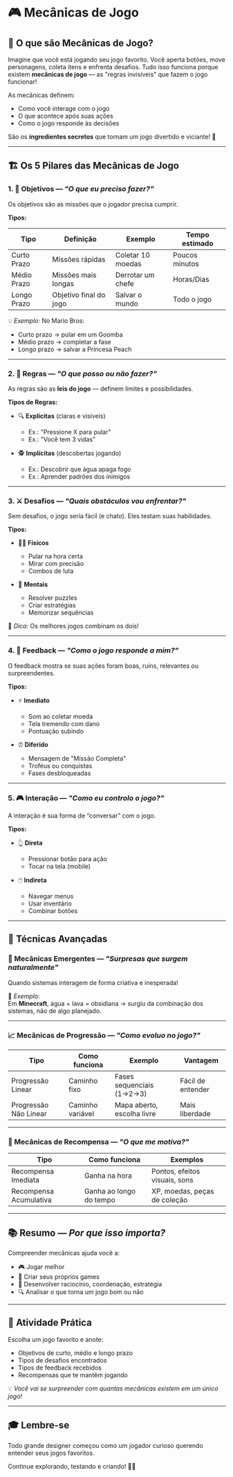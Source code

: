 # 🎮 Mecânicas de Jogo

## 🧠 O que são Mecânicas de Jogo?

Imagine que você está jogando seu jogo favorito. Você aperta botões, move personagens, coleta itens e enfrenta desafios. Tudo isso funciona porque existem **mecânicas de jogo** — as "regras invisíveis" que fazem o jogo funcionar!

As mecânicas definem:
- Como você interage com o jogo  
- O que acontece após suas ações  
- Como o jogo responde às decisões

São os **ingredientes secretos** que tornam um jogo divertido e viciante! 🎯

---

## 🏗️ Os 5 Pilares das Mecânicas de Jogo

### 1. 🎯 Objetivos — *"O que eu preciso fazer?"*

Os objetivos são as missões que o jogador precisa cumprir.

**Tipos:**

| Tipo            | Definição               | Exemplo                    | Tempo estimado     |
|-----------------|-------------------------|----------------------------|--------------------|
| Curto Prazo     | Missões rápidas         | Coletar 10 moedas          | Poucos minutos     |
| Médio Prazo     | Missões mais longas     | Derrotar um chefe          | Horas/Dias         |
| Longo Prazo     | Objetivo final do jogo  | Salvar o mundo             | Todo o jogo        |

💡 *Exemplo:* No Mario Bros:
- Curto prazo → pular em um Goomba  
- Médio prazo → completar a fase  
- Longo prazo → salvar a Princesa Peach

---

### 2. 📜 Regras — *"O que posso ou não fazer?"*

As regras são as **leis do jogo** — definem limites e possibilidades.

**Tipos de Regras:**

- 🔍 **Explícitas** (claras e visíveis)
  - Ex.: "Pressione X para pular"  
  - Ex.: "Você tem 3 vidas"

- 🕵️ **Implícitas** (descobertas jogando)
  - Ex.: Descobrir que água apaga fogo  
  - Ex.: Aprender padrões dos inimigos

---

### 3. ⚔️ Desafios — *"Quais obstáculos vou enfrentar?"*

Sem desafios, o jogo seria fácil (e chato). Eles testam suas habilidades.

**Tipos:**

- 🤸‍♂️ **Físicos**
  - Pular na hora certa  
  - Mirar com precisão  
  - Combos de luta

- 🧠 **Mentais**
  - Resolver puzzles  
  - Criar estratégias  
  - Memorizar sequências

💪 *Dica:* Os melhores jogos combinam os dois!

---

### 4. 🔔 Feedback — *"Como o jogo responde a mim?"*

O feedback mostra se suas ações foram boas, ruins, relevantes ou surpreendentes.

**Tipos:**

- ⚡ **Imediato**
  - Som ao coletar moeda  
  - Tela tremendo com dano  
  - Pontuação subindo

- ⏰ **Diferido**
  - Mensagem de "Missão Completa"  
  - Troféus ou conquistas  
  - Fases desbloqueadas

---

### 5. 🎮 Interação — *"Como eu controlo o jogo?"*

A interação é sua forma de “conversar” com o jogo.

**Tipos:**

- 👆 **Direta**
  - Pressionar botão para ação  
  - Tocar na tela (mobile)

- 🖱️ **Indireta**
  - Navegar menus  
  - Usar inventário  
  - Combinar botões

---

## 🚀 Técnicas Avançadas

### 🌟 Mecânicas Emergentes — *"Surpresas que surgem naturalmente"*

Quando sistemas interagem de forma criativa e inesperada!

📝 *Exemplo:*  
Em **Minecraft**, água + lava = obsidiana → surgiu da combinação dos sistemas, não de algo planejado.

---

### 📈 Mecânicas de Progressão — *"Como evoluo no jogo?"*

| Tipo                 | Como funciona             | Exemplo                      | Vantagem                |
|----------------------|---------------------------|-------------------------------|-------------------------|
| Progressão Linear     | Caminho fixo              | Fases sequenciais (1→2→3)     | Fácil de entender       |
| Progressão Não Linear | Caminho variável          | Mapa aberto, escolha livre    | Mais liberdade          |

---

### 🎁 Mecânicas de Recompensa — *"O que me motiva?"*

| Tipo                 | Como funciona             | Exemplos                             |
|----------------------|---------------------------|--------------------------------------|
| Recompensa Imediata  | Ganha na hora              | Pontos, efeitos visuais, sons        |
| Recompensa Acumulativa | Ganha ao longo do tempo   | XP, moedas, peças de coleção         |

---

## 📚 Resumo — *Por que isso importa?*

Compreender mecânicas ajuda você a:
- 🎮 Jogar melhor  
- 🎨 Criar seus próprios games  
- 🧠 Desenvolver raciocínio, coordenação, estratégia  
- 🔍 Analisar o que torna um jogo bom ou não

---

## 📝 Atividade Prática

Escolha um jogo favorito e anote:

- Objetivos de curto, médio e longo prazo  
- Tipos de desafios encontrados  
- Tipos de feedback recebidos  
- Recompensas que te mantêm jogando  

💡 *Você vai se surpreender com quantas mecânicas existem em um único jogo!*

---

## 🎓 Lembre-se

Todo grande designer começou como um jogador curioso querendo entender seus jogos favoritos.

Continue explorando, testando e criando! 🚀✨
